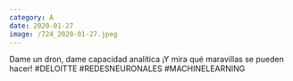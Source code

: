 ```yaml
--- 
category: A 
date: 2020-01-27 
image: /724_2020-01-27.jpeg 
--- 
```


Dame un dron, dame capacidad analítica ¡Y mira qué maravillas se pueden hacer! #DELOITTE #REDESNEURONALES #MACHINELEARNING